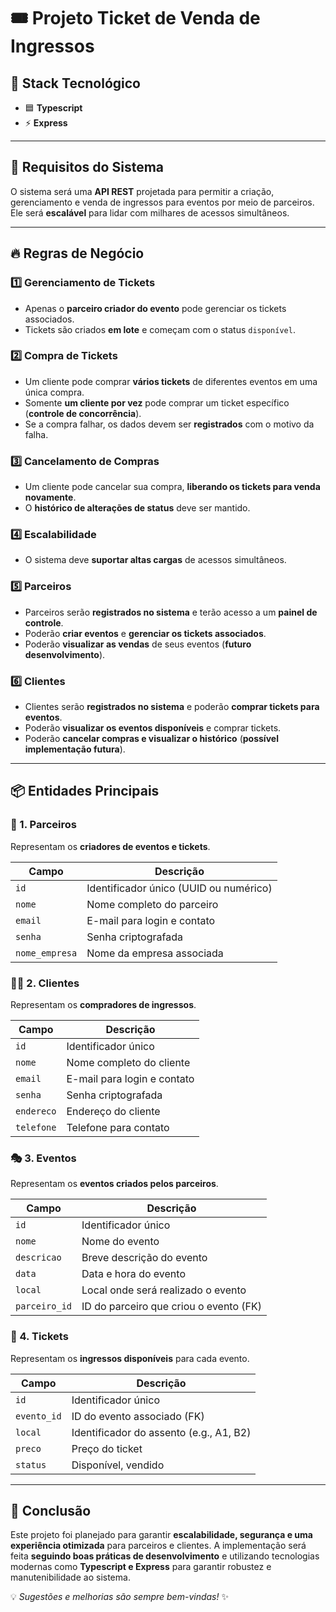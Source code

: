 # 🎟️ Projeto Ticket de Venda de Ingressos

## 🚀 Stack Tecnológico

- 🟦 **Typescript**
- ⚡ **Express**

---

## 📌 Requisitos do Sistema

O sistema será uma **API REST** projetada para permitir a criação, gerenciamento e venda de ingressos para eventos por meio de parceiros. Ele será **escalável** para lidar com milhares de acessos simultâneos.

---

## 🔥 Regras de Negócio

### 1️⃣ Gerenciamento de Tickets

- Apenas o **parceiro criador do evento** pode gerenciar os tickets associados.
- Tickets são criados **em lote** e começam com o status `disponível`.

### 2️⃣ Compra de Tickets

- Um cliente pode comprar **vários tickets** de diferentes eventos em uma única compra.
- Somente **um cliente por vez** pode comprar um ticket específico (**controle de concorrência**).
- Se a compra falhar, os dados devem ser **registrados** com o motivo da falha.

### 3️⃣ Cancelamento de Compras

- Um cliente pode cancelar sua compra, **liberando os tickets para venda novamente**.
- O **histórico de alterações de status** deve ser mantido.

### 4️⃣ Escalabilidade

- O sistema deve **suportar altas cargas** de acessos simultâneos.

### 5️⃣ Parceiros

- Parceiros serão **registrados no sistema** e terão acesso a um **painel de controle**.
- Poderão **criar eventos** e **gerenciar os tickets associados**.
- Poderão **visualizar as vendas** de seus eventos (**futuro desenvolvimento**).

### 6️⃣ Clientes

- Clientes serão **registrados no sistema** e poderão **comprar tickets para eventos**.
- Poderão **visualizar os eventos disponíveis** e comprar tickets.
- Poderão **cancelar compras e visualizar o histórico** (**possível implementação futura**).

---

## 📦 Entidades Principais

### 🏢 1. Parceiros

Representam os **criadores de eventos e tickets**.

| Campo           | Descrição                            |
|----------------|------------------------------------|
| `id`           | Identificador único (UUID ou numérico) |
| `nome`         | Nome completo do parceiro         |
| `email`        | E-mail para login e contato       |
| `senha`        | Senha criptografada               |
| `nome_empresa` | Nome da empresa associada        |

### 🧑‍💻 2. Clientes

Representam os **compradores de ingressos**.

| Campo       | Descrição                           |
|------------|-----------------------------------|
| `id`       | Identificador único               |
| `nome`     | Nome completo do cliente          |
| `email`    | E-mail para login e contato       |
| `senha`    | Senha criptografada               |
| `endereco` | Endereço do cliente               |
| `telefone` | Telefone para contato             |

### 🎭 3. Eventos

Representam os **eventos criados pelos parceiros**.

| Campo       | Descrição                                |
|------------|----------------------------------------|
| `id`       | Identificador único                    |
| `nome`     | Nome do evento                         |
| `descricao` | Breve descrição do evento             |
| `data`     | Data e hora do evento                 |
| `local`    | Local onde será realizado o evento    |
| `parceiro_id` | ID do parceiro que criou o evento (FK) |

### 🎫 4. Tickets

Representam os **ingressos disponíveis** para cada evento.

| Campo       | Descrição                                   |
|------------|-------------------------------------------|
| `id`       | Identificador único                       |
| `evento_id` | ID do evento associado (FK)             |
| `local`    | Identificador do assento (e.g., A1, B2)  |
| `preco`    | Preço do ticket                          |
| `status`   | Disponível, vendido                      |

---

## 📌 Conclusão

Este projeto foi planejado para garantir **escalabilidade, segurança e uma experiência otimizada** para parceiros e clientes. A implementação será feita **seguindo boas práticas de desenvolvimento** e utilizando tecnologias modernas como **Typescript e Express** para garantir robustez e manutenibilidade ao sistema.

💡 *Sugestões e melhorias são sempre bem-vindas!* ✨

